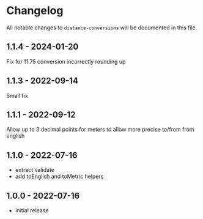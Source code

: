 # Changelog

All notable changes to `distance-conversions` will be documented in this file.

## 1.1.4 - 2024-01-20

Fix for 11.75 conversion incorrectly rounding up

## 1.1.3 - 2022-09-14

Small fix

## 1.1.1 - 2022-09-12

Allow up to 3 decimal points for meters to allow more precise to/from from english

## 1.1.0 - 2022-07-16

- extract validate
- add toEnglish and toMetric helpers

## 1.0.0 - 2022-07-16

- initial release
